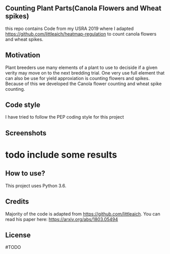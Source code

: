 ## Counting Plant Parts(Canola Flowers and Wheat spikes)
this repo contains Code from my USRA 2019 where I adapted https://github.com/littleaich/heatmap-regulation to count canola flowers and wheat spikes. 


## Motivation
Plant breeders use many elements of a plant to use to deciside if a given verity may move on to the next bredding trial. One very use full element that can also be use for yield approxiation is counting flowers and spikes. Because of this we developed the Canola flower counting and wheat spike counting. 


## Code style
I have tried to follow the PEP coding style for this project 
 
## Screenshots
# todo include some results 


## How to use?
This project uses Python 3.6. 

## Credits
Majority of the code is adapted from  https://github.com/littleaich. You can read his paper here: https://arxiv.org/abs/1803.05494



## License
#TODO
